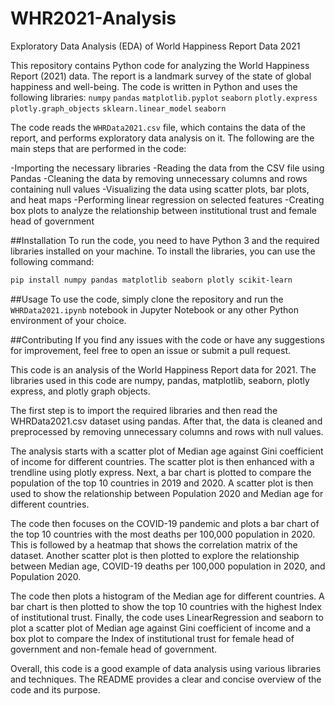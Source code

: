 # WHR2021-Analysis
Exploratory Data Analysis (EDA) of World Happiness Report Data 2021

This repository contains Python code for analyzing the World Happiness Report (2021) data. The report is a landmark survey of the state of global happiness and well-being. The code is written in Python and uses the following libraries:
`numpy`
`pandas`
`matplotlib.pyplot`
`seaborn`
`plotly.express`
`plotly.graph_objects`
`sklearn.linear_model`
`seaborn`

The code reads the `WHRData2021.csv` file, which contains the data of the report, and performs exploratory data analysis on it. The following are the main steps that are performed in the code:

-Importing the necessary libraries
-Reading the data from the CSV file using Pandas
-Cleaning the data by removing unnecessary columns and rows containing null values
-Visualizing the data using scatter plots, bar plots, and heat maps
-Performing linear regression on selected features
-Creating box plots to analyze the relationship between institutional trust and female head of government

##Installation
To run the code, you need to have Python 3 and the required libraries installed on your machine. To install the libraries, you can use the following command:
```bash
pip install numpy pandas matplotlib seaborn plotly scikit-learn

```
##Usage
To use the code, simply clone the repository and run the `WHRData2021.ipynb` notebook in Jupyter Notebook or any other Python environment of your choice.

##Contributing
If you find any issues with the code or have any suggestions for improvement, feel free to open an issue or submit a pull request.


This code is an analysis of the World Happiness Report data for 2021. The libraries used in this code are numpy, pandas, matplotlib, seaborn, plotly express, and plotly graph objects.

The first step is to import the required libraries and then read the WHRData2021.csv dataset using pandas. After that, the data is cleaned and preprocessed by removing unnecessary columns and rows with null values.

The analysis starts with a scatter plot of Median age against Gini coefficient of income for different countries. The scatter plot is then enhanced with a trendline using plotly express. Next, a bar chart is plotted to compare the population of the top 10 countries in 2019 and 2020. A scatter plot is then used to show the relationship between Population 2020 and Median age for different countries.

The code then focuses on the COVID-19 pandemic and plots a bar chart of the top 10 countries with the most deaths per 100,000 population in 2020. This is followed by a heatmap that shows the correlation matrix of the dataset. Another scatter plot is then plotted to explore the relationship between Median age, COVID-19 deaths per 100,000 population in 2020, and Population 2020.

The code then plots a histogram of the Median age for different countries. A bar chart is then plotted to show the top 10 countries with the highest Index of institutional trust. Finally, the code uses LinearRegression and seaborn to plot a scatter plot of Median age against Gini coefficient of income and a box plot to compare the Index of institutional trust for female head of government and non-female head of government.

Overall, this code is a good example of data analysis using various libraries and techniques. The README provides a clear and concise overview of the code and its purpose.
